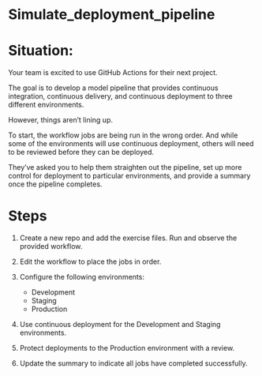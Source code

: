 # Simulate_deployment_pipeline

# Situation:

Your team is excited to use GitHub Actions for their next project.

The goal is to develop a model pipeline that provides continuous integration, continuous delivery, and continuous deployment to three different environments.

However, things aren’t lining up.

To start, the workflow jobs are being run in the wrong order.  And while some of the environments will use continuous deployment, others will need to be reviewed before they can be deployed.

They’ve asked you to help them straighten out the pipeline, set up more control for deployment to particular environments, and provide a summary once the pipeline completes.

# Steps 
1. Create a new repo and add the exercise files. Run and observe the provided workflow.
2. Edit the workflow to place the jobs in order.
3. Configure the following environments:

    - Development
    - Staging
    - Production

4. Use continuous deployment for the Development and Staging environments.
5. Protect deployments to the Production environment with a review.
6. Update the summary to indicate all jobs have completed successfully.


